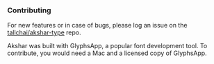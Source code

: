 ### Contributing

For new features or in case of bugs, please log an issue on the [tallchai/akshar-type](https://github.com/tallchai/akshar-type) repo.

Akshar was built with GlyphsApp, a popular font development tool.
To contribute, you would need a Mac and a licensed copy of GlyphsApp.
